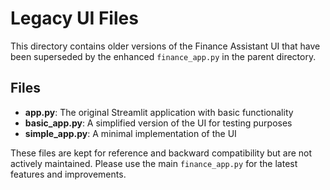 # Legacy UI Files

This directory contains older versions of the Finance Assistant UI that have been superseded by the enhanced `finance_app.py` in the parent directory.

## Files

- **app.py**: The original Streamlit application with basic functionality
- **basic_app.py**: A simplified version of the UI for testing purposes
- **simple_app.py**: A minimal implementation of the UI

These files are kept for reference and backward compatibility but are not actively maintained. Please use the main `finance_app.py` for the latest features and improvements.
